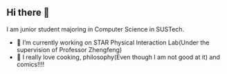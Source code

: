 ## Hi there 👋
I am junior student majoring in Computer Science in SUSTech.
- 🔭 I’m currently working on STAR Physical Interaction Lab(Under the supervision of Professor Zhengfeng)
- 🥰 I really love cooking, philosophy(Even though I am not good at it) and comics!!!!
<!--
**Leoliyanmin/Leoliyanmin** is a ✨ _special_ ✨ repository because its `README.md` (this file) appears on your GitHub profile.

Here are some ideas to get you started:

- 🔭 I’m currently working on ...
- 🌱 I’m currently learning ...
- 👯 I’m looking to collaborate on ...
- 🤔 I’m looking for help with ...
- 💬 Ask me about ...
- 📫 How to reach me: ...
- 😄 Pronouns: ...
- ⚡ Fun fact: ...
-->
